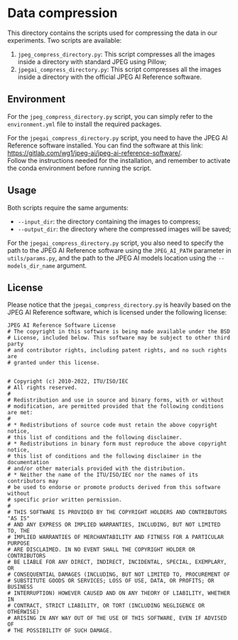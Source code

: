 # Data compression
This directory contains the scripts used for compressing the data in our experiments.
Two scripts are available:
1. `jpeg_compress_directory.py`: This script compresses all the images inside a directory with standard JPEG using Pillow;
2. `jpegai_compress_directory.py`: This script compresses all the images inside a directory with the official JPEG AI Reference software.

## Environment
For the `jpeg_compress_directory.py` script, you can simply refer to the `environment.yml` file to install the required packages.  

For the `jpegai_compress_directory.py` script, you need to have the JPEG AI Reference software installed. You can find the software at this link: https://gitlab.com/wg1/jpeg-ai/jpeg-ai-reference-software/.  
Follow the instructions needed for the installation, and remember to activate the conda environment before running the script.

## Usage
Both scripts require the same arguments:
- `--input_dir`: the directory containing the images to compress;
- `--output_dir`: the directory where the compressed images will be saved;  

For the `jpegai_compress_directory.py` script, you also need to specify the path to the JPEG AI Reference software using the
`JPEG_AI_PATH` parameter in `utils/params.py`, and the path to the JPEG AI models location using the `--models_dir_name` argument.

## License
Please notice that the `jpegai_compress_directory.py` is heavily based on the JPEG AI Reference software, which is licensed under the following license:

```
JPEG AI Reference Software License
# The copyright in this software is being made available under the BSD
# License, included below. This software may be subject to other third party
# and contributor rights, including patent rights, and no such rights are
# granted under this license.


# Copyright (c) 2010-2022, ITU/ISO/IEC
# All rights reserved.
#
# Redistribution and use in source and binary forms, with or without
# modification, are permitted provided that the following conditions are met:
#
# * Redistributions of source code must retain the above copyright notice,
# this list of conditions and the following disclaimer.
# * Redistributions in binary form must reproduce the above copyright notice,
# this list of conditions and the following disclaimer in the documentation
# and/or other materials provided with the distribution.
# * Neither the name of the ITU/ISO/IEC nor the names of its contributors may
# be used to endorse or promote products derived from this software without
# specific prior written permission.
#
# THIS SOFTWARE IS PROVIDED BY THE COPYRIGHT HOLDERS AND CONTRIBUTORS "AS IS"
# AND ANY EXPRESS OR IMPLIED WARRANTIES, INCLUDING, BUT NOT LIMITED TO, THE
# IMPLIED WARRANTIES OF MERCHANTABILITY AND FITNESS FOR A PARTICULAR PURPOSE
# ARE DISCLAIMED. IN NO EVENT SHALL THE COPYRIGHT HOLDER OR CONTRIBUTORS
# BE LIABLE FOR ANY DIRECT, INDIRECT, INCIDENTAL, SPECIAL, EXEMPLARY, OR
# CONSEQUENTIAL DAMAGES (INCLUDING, BUT NOT LIMITED TO, PROCUREMENT OF
# SUBSTITUTE GOODS OR SERVICES; LOSS OF USE, DATA, OR PROFITS; OR BUSINESS
# INTERRUPTION) HOWEVER CAUSED AND ON ANY THEORY OF LIABILITY, WHETHER IN
# CONTRACT, STRICT LIABILITY, OR TORT (INCLUDING NEGLIGENCE OR OTHERWISE)
# ARISING IN ANY WAY OUT OF THE USE OF THIS SOFTWARE, EVEN IF ADVISED OF
# THE POSSIBILITY OF SUCH DAMAGE.
```